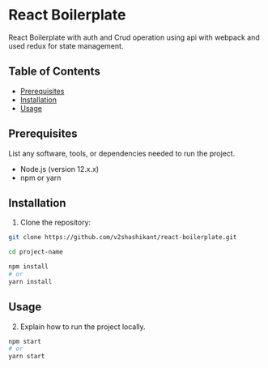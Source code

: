 # React Boilerplate

React Boilerplate with auth and Crud operation using api with webpack and used redux for state management.

## Table of Contents

- [Prerequisites](#prerequisites)
- [Installation](#installation)
- [Usage](#usage)

## Prerequisites

List any software, tools, or dependencies needed to run the project.

- Node.js (version 12.x.x)
- npm or yarn

## Installation

1. Clone the repository:

```bash
git clone https://github.com/v2shashikant/react-boilerplate.git

cd project-name

npm install
# or
yarn install
```
## Usage

2. Explain how to run the project locally.

```bash
npm start
# or
yarn start
```
